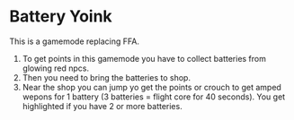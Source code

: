# Battery Yoink
This is a gamemode replacing FFA. 
1. To get points in this gamemode you have to collect batteries from glowing red npcs. 
2. Then you need to bring the batteries to shop. 
3. Near the shop you can jump yo get the points or crouch to get amped wepons for 1 battery (3 batteries = flight core for 40 seconds).
You get highlighted if you have 2 or more batteries.
